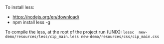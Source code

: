 To install less:
* https://nodejs.org/en/download/
* npm install less -g

To compile the less, at the root of the project run (UNIX):
```lessc  new-demo/resources/less/cip_main.less new-demo/resources/css/cip_main.css```

